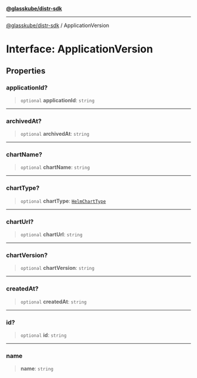 [**@glasskube/distr-sdk**](../README.md)

---

[@glasskube/distr-sdk](../README.md) / ApplicationVersion

# Interface: ApplicationVersion

## Properties

### applicationId?

> `optional` **applicationId**: `string`

---

### archivedAt?

> `optional` **archivedAt**: `string`

---

### chartName?

> `optional` **chartName**: `string`

---

### chartType?

> `optional` **chartType**: [`HelmChartType`](../type-aliases/HelmChartType.md)

---

### chartUrl?

> `optional` **chartUrl**: `string`

---

### chartVersion?

> `optional` **chartVersion**: `string`

---

### createdAt?

> `optional` **createdAt**: `string`

---

### id?

> `optional` **id**: `string`

---

### name

> **name**: `string`
